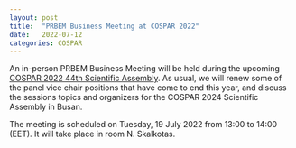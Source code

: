 ```yaml
---
layout: post
title:  "PRBEM Business Meeting at COSPAR 2022"
date:   2022-07-12
categories: COSPAR
---
```

An in-person PRBEM Business Meeting will be held during the upcoming [COSPAR
2022 44th Scientific Assembly][assembly]. As usual, we will renew some of
the panel vice chair positions that have come to end this year, and discuss
the sessions topics and organizers for the COSPAR 2024 Scientific Assembly
in Busan.

The meeting is scheduled on Tuesday, 19 July 2022 from 13:00 to 14:00 (EET).
It will take place in room N. Skalkotas.

[assembly]: https://www.cosparathens2022.org/
